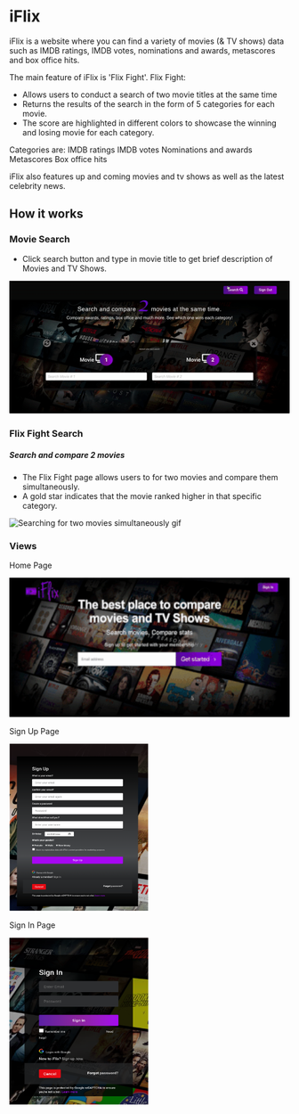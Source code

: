 # iFlix 

iFlix is a website where you can find a variety of movies (& TV shows) data such as IMDB ratings, IMDB votes, nominations and awards, metascores and box office hits.

The main feature of iFlix is 'Flix Fight'. 
Flix Fight:
- Allows users to conduct a search of two movie titles at the same time
- Returns the results of the search in the form of 5 categories for each movie.
- The score are highlighted in different colors to showcase the winning and losing movie for each category.

Categories are: 
 IMDB ratings
 IMDB votes
 Nominations and awards
 Metascores 
 Box office hits

iFlix also features up and coming movies and tv shows as well as the latest celebrity news.


## How it works

### Movie Search

- Click search button and type in movie title to get brief description of Movies and TV Shows. 

![Search for movie information](img/iflix-top-search-gif.gif)

### Flix Fight Search
##### Search and compare 2 movies
- The Flix Fight page allows users to for two movies and compare them simultaneously. 
- A gold star indicates that the movie ranked higher in that specific category. 

![Searching for two movies simultaneously gif](img/flix-fight2.gif)
<!-- ![Dual search](https://i.imgur.com/c8Q2WlU.gif) -->

<!-- <img src="https://i.imgur.com/uw113BL.gif" width="200" height="200" /> -->

### Views

Home Page
<!-- 
![Home page view using gif](img/iflix-gif-1.gif) -->
<img src="img/iflix-gif-1.gif" width="600" height="250"  alt="Home page image"/>

Sign Up Page

<img src="img/signup.png" width="250" height="300" alt="sign up page"/>


Sign In Page

<img src="img/signin.png" width="250" height="300" alt="sign in page"/>